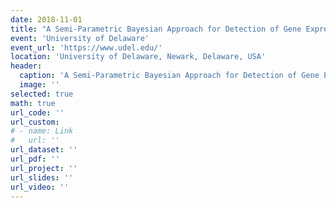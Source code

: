 ```yaml
---
date: 2018-11-01
title: "A Semi-Parametric Bayesian Approach for Detection of Gene Expression Heterosis with RNA-Seq Data"
event: 'University of Delaware'
event_url: 'https://www.udel.edu/'
location: 'University of Delaware, Newark, Delaware, USA'
header:
  caption: 'A Semi-Parametric Bayesian Approach for Detection of Gene Expression Heterosis with RNA-Seq Data'
  image: ''
selected: true
math: true
url_code: ''
url_custom: 
# - name: Link
#   url: ''
url_dataset: ''
url_pdf: ''
url_project: ''
url_slides: ''
url_video: ''
---
```

